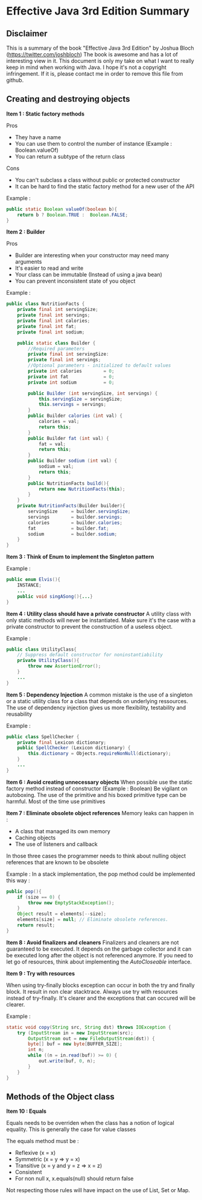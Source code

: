
# Effective Java 3rd Edition Summary


## Disclaimer
This is a summary of the book "Effective Java 3rd Edition" by Joshua Bloch (https://twitter.com/joshbloch)
The book is awesome and has a lot of interesting view in it. This document is only my take on what I want to really keep in mind when working with Java.
I hope it's not a copyright infringement. If it is, please contact me in order to remove this file from github.

## Creating and destroying objects

__Item 1 : Static factory methods__

Pros
 - They have a name
 - You can use them to control the number of instance (Example : Boolean.valueOf)
 - You can return a subtype of the return class 

Cons
 - You can't subclass a class without public or protected constructor
 - It can be hard to find the static factory method for a new user of the API

Example :
```java
public static Boolean valueOf(boolean b){
	return b ? Boolean.TRUE :  Boolean.FALSE;
}
```

__Item 2 : Builder__

Pros
 - Builder are interesting when your constructor may need many arguments
 - It's easier to read and write
 - Your class can be immutable (Instead of using a java bean)
 - You can prevent inconsistent state of you object

Example :
```java
public class NutritionFacts {
	private final int servingSize;
	private final int servings;
	private final int calories;
	private final int fat;
	private final int sodium;

	public static class Builder {
		//Required parameters
		private final int servingSize:
		private final int servings;
		//Optional parameters - initialized to default values
		private int calories		= 0;
		private int fat 			= 0;
		private int sodium 			= 0;

		public Builder (int servingSize, int servings) {
			this.servingSize = servingSize;
			this.servings = servings;
		}
		public Builder calories (int val) {
			calories = val;
			return this;				
		}
		public Builder fat (int val) {
			fat = val;
			return this;				
		}
		public Builder sodium (int val) {
			sodium = val;
			return this;				
		}
		public NutritionFacts build(){
			return new NutritionFacts(this);
		}
	}
	private NutritionFacts(Builder builder){
		servingSize		= builder.servingSize;
		servings 		= builder.servings;
		calories		= builder.calories;
		fat 			= builder.fat;
		sodium 			= builder.sodium;
	}
}
```

__Item 3 : Think of Enum to implement the Singleton pattern__

Example :
```java
public enum Elvis(){
	INSTANCE;
	...
	public void singASong(){...}
}
```

__Item 4 : Utility class should have a private constructor__
A utility class with only static methods will never be instantiated. Make sure it's the case with a private constructor to prevent the construction of a useless object.

Example :
```java
public class UtilityClass{
	// Suppress default constructor for noninstantiability
	private UtilityClass(){
		throw new AssertionError();
	}
	...
}
```

__Item 5 : Dependency Injection__
A common mistake is the use of a singleton or a static utility class for a class that depends on underlying ressources.
The use of dependency injection gives us more flexibility, testability and reusability

Example : 
```java
public class SpellChecker {
	private final Lexicon dictionary;
	public SpellChecker (Lexicon dictionary) {
		this.dictionary = Objects.requireNonNull(dictionary);
	}
	...
}
```

__Item 6 : Avoid creating unnecessary objects__
When possible use the static factory method instead of constructor (Example : Boolean)
Be vigilant on autoboxing. The use of the primitive and his boxed primitive type can be harmful. Most of the time use primitives

__Item 7 : Eliminate obsolete object references__
Memory leaks can happen in  :
 - A class that managed its own memory
 - Caching objects
 - The use of listeners and callback

In those three cases the programmer needs to think about nulling object references that are known to be obsolete

Example : 
In a stack implementation, the pop method could be implemented this way :

```java
public pop(){
	if (size == 0) {
		throw new EmptyStackException();
	}
	Object result = elements[--size];
	elements[size] = null; // Eliminate obsolete references.
	return result;
}
```

__Item 8 : Avoid finalizers and cleaners__
Finalizers and cleaners are not guaranteed to be executed. It depends on the garbage collector and it can be executed long after the object is not referenced anymore.
If you need to let go of resources, think about implementing the *AutoCloseable* interface.

__Item 9 : Try with resources__

When using try-finally blocks exception can occur in both the try and finally block. It result in non clear stacktrace.
Always use try with resources instead of try-finally. It's clearer and the exceptions that can occured will be clearer.

Example :
```java
static void copy(String src, String dst) throws IOException {
	try (InputStream in = new InputStream(src); 
		OutputStream out = new FileOutputStream(dst)) {
		byte[] buf = new byte[BUFFER_SIZE];
		int n;
		while ((n = in.read(buf)) >= 0) {
			out.write(buf, 0, n);
		}
	}
}
```

## Methods of the Object class

__Item 10 : Equals__

Equals needs to be overriden  when the class has a notion of logical equality.
This is generally the case for value classes

The equals method must be :
 - Reflexive (x = x)
 - Symmetric (x = y => y = x)
 - Transitive (x = y and y = z => x = z)
 - Consistent
 - For non null x, x.equals(null) should return false
 
Not respecting those rules will have impact on the use of List, Set or Map.


